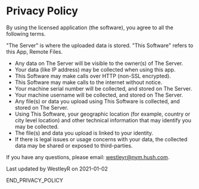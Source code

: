 # Privacy Policy

By using the licensed application (the software), you agree to all the following terms.

"The Server" is where the uploaded data is stored. "This Software" refers to this App, Remote Files.

 - Any data on The Server will be visible to the owner(s) of The Server.
 - Your data (like IP address) may be collected when using this app.
 - This Software may make calls over HTTP (non-SSL encrypted).
 - This Software may make calls to the internet without notice.
 - Your machine serial number will be collected, and stored on The Server.
 - Your machine username will be collected, and stored on The Server.
 - Any file(s) or data you upload using This Software is collected, and stored on The Server.
 - Using This Software, your geographic location (for example, country or city level location) and other technical information that may identify you may be collected.
 - The file(s) and data you upload is linked to your identity.
 - If there is legal issues or usage concerns with your data, the collected data may be shared or exposed to third-parties.

If you have any questions, please email: westleyr@nym.hush.com.

Last updated by WestleyR on 2021-01-02

END_PRIVACY_POLICY
